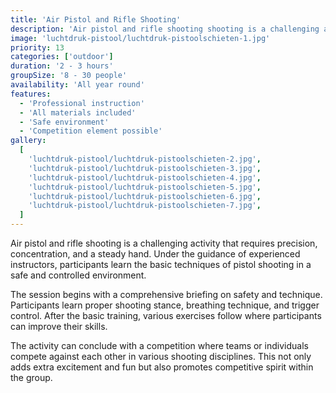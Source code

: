 ```yaml
---
title: 'Air Pistol and Rifle Shooting'
description: 'Air pistol and rifle shooting shooting is a challenging activity that requires precision, concentration, and a steady hand'
image: 'luchtdruk-pistool/luchtdruk-pistoolschieten-1.jpg'
priority: 13
categories: ['outdoor']
duration: '2 - 3 hours'
groupSize: '8 - 30 people'
availability: 'All year round'
features:
  - 'Professional instruction'
  - 'All materials included'
  - 'Safe environment'
  - 'Competition element possible'
gallery:
  [
    'luchtdruk-pistool/luchtdruk-pistoolschieten-2.jpg',
    'luchtdruk-pistool/luchtdruk-pistoolschieten-3.jpg',
    'luchtdruk-pistool/luchtdruk-pistoolschieten-4.jpg',
    'luchtdruk-pistool/luchtdruk-pistoolschieten-5.jpg',
    'luchtdruk-pistool/luchtdruk-pistoolschieten-6.jpg',
    'luchtdruk-pistool/luchtdruk-pistoolschieten-7.jpg',
  ]
---
```


Air pistol and rifle shooting is a challenging activity that requires precision, concentration, and a steady hand. Under the guidance of experienced instructors, participants learn the basic techniques of pistol shooting in a safe and controlled environment.

The session begins with a comprehensive briefing on safety and technique. Participants learn proper shooting stance, breathing technique, and trigger control. After the basic training, various exercises follow where participants can improve their skills.

The activity can conclude with a competition where teams or individuals compete against each other in various shooting disciplines. This not only adds extra excitement and fun but also promotes competitive spirit within the group.
